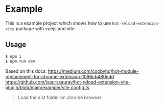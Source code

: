 # Example

This is a example project which shows how to use `hot-reload-extension-vite` package with vuejs and vite.

## Usage

```bash
$ npm i
$ npm run dev
```

Based on this docs:
https://medium.com/coobyhq/hot-module-replacement-for-chrome-extension-1096cb480edd
https://github.com/isaurssaurav/hot-reload-extension-vite-plugin/blob/main/example/vite.config.ts

> Load the dist folder on chrome browser
